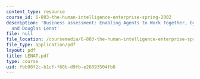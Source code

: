 ```yaml
---
content_type: resource
course_id: 6-803-the-human-intelligence-enterprise-spring-2002
description: 'Business assessment: Enabling Agents to Work Together, by R. H. Guha
  and Douglas Lenat'
file: null
file_location: /coursemedia/6-803-the-human-intelligence-enterprise-spring-2002/fbb98f2cb1cff68bd9fbe26893504fb8_LENAT.pdf
file_type: application/pdf
layout: pdf
title: LENAT.pdf
type: course
uid: fbb98f2c-b1cf-f68b-d9fb-e26893504fb8
---
```

